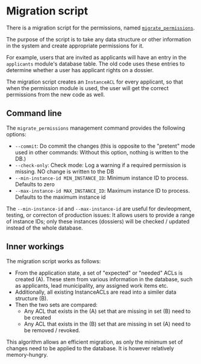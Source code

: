 # Migration script

There is a migration script for the permissions, named
[`migrate_permissions`](/django/camac/permissions/management/commands/migrate_permissions.py).

The purpose of the script is to take any data structure or other information
in the system and create appropriate permissions for it.

For example, users that are invited as applicants will have an entry in the
`applicants` module's database table. The old code uses these entries to determine
whether a user has applicant rights on a dossier.

The migration script creates an `InstanceACL` for every applicant, so that when
the permission module is used, the user will get the correct permissions from the
new code as well.


## Command line

The `migrate_permissions` management command provides the following options:


* `--commit`: Do commit the changes (this is opposite to the "pretent" mode used in other
  commands: Without this option, nothing is written to the DB.)
* `--check-only`: Check mode: Log a warning if a required permission is missing. NO
  change is written to the DB
* `--min-instance-id MIN_INSTANCE_ID`: Minimum instance ID to process. Defaults to zero
* `--max-instance-id MAX_INSTANCE_ID`: Maximum instance ID to process. Defaults to the maximum instance id

The `--min-instance-id` and `--max-instance-id` are useful for devleopment, testing, or
correcton of production issues: It allows users to provide a range of instance IDs; only
these instances (dossiers) will be checked / updated instead of the whole database. 

## Inner workings

The migration script works as follows:

* From the application state, a set of "expected" or "needed" ACLs is created
  (A). These stem from various information in the database, such as applicants,
  lead municipality, any assigned work items etc.
* Additionally, all existing InstanceACLs are read into a similer data structure
  (B).
* Then the two sets are compared:
  - Any ACL that exists in the (A) set that are missing in set (B) need to
    be created
  - Any ACL that exists in the (B) set that are missing in set (A) need to
    be removed / revoked.

This algorithm allows an efficient migration, as only the minimum set of changes 
need to be applied to the database. It is however relatively memory-hungry.

